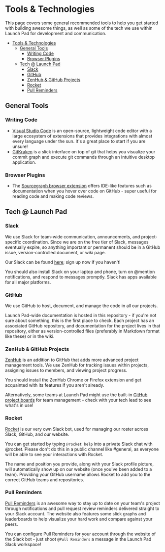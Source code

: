 # Tools & Technologies

This page covers some general recommended tools to help you get started with
building awesome things, as well as some of the tech we use within Launch Pad
for development and communication.

* [Tools & Technologies](#tools--technologies)
  * [General Tools](#general-tools)
    * [Writing Code](#writing-code)
    * [Browser Plugins](#browser-plugins)
  * [Tech @ Launch Pad](#tech--launch-pad)
    * [Slack](#slack)
    * [GitHub](#github)
    * [ZenHub & GitHub Projects](#zenhub--github-projects)
    * [Rocket](#rocket)
    * [Pull Reminders](#pull-reminders)

## General Tools

### Writing Code

* [Visual Studio Code](https://code.visualstudio.com/) is an open-source,
  lightweight code editor with a large ecosystem of extensions that provides
  integrations with almost every language under the sun. It's a great place to
  start if you are unsure!
* [GitKraken](https://www.gitkraken.com/git-client) is a slick interface on top
  of git that helps you visualize your commit graph and execute git commands
  through an intuitive desktop application.

### Browser Plugins

* The [Sourcegraph browser extension](https://docs.sourcegraph.com/integration/browser_extension)
  offers IDE-like features such as documentation when you hover over code on
  GitHub - super useful for reading code and making code reviews.

## Tech @ Launch Pad

### Slack

We use Slack for team-wide communication, announcements, and project-specific
coordination. Since we are on the free tier of Slack, messages eventually
expire, so anything important or permanent should be in a GitHub issue,
version-controlled document, or wiki page.

Our Slack can be found [here](https://ubclaunchpad.slack.com); sign up now if
you haven't!

You should also install Slack on your laptop and phone, turn on @mention
notifications, and respond to messages promptly. Slack has apps available for
all major platforms.

### GitHub

We use GitHub to host, document, and manage the code in all our projects.

Launch Pad-wide documentation is hosted in this repository - if you're not sure
about something, this is the first place to check. Each project has an
associated GitHub repository, and documentation for the project lives in that
repository, either as version-controlled files (preferably in Markdown format
like these) or in the wiki.

### ZenHub & GitHub Projects

[ZenHub](https://www.zenhub.com/) is an addition to GitHub that adds more
advanced project management tools. We use ZenHub for tracking issues within
projects, assigning issues to members, and viewing project progress.

You should install the ZenHub Chrome or Firefox extension and get acquainted with
its features if you aren't already.

Alternatively, some teams at Launch Pad might use the built-in
[GitHub project boards](https://help.github.com/articles/about-project-boards/)
for team management - check with your tech lead to see what's in use!

### Rocket

[Rocket](https://github.com/ubclaunchpad/rocket) is our very own Slack bot, used
for managing our roster across Slack, GitHub, and our website.

You can get started by typing `@rocket help` into a private Slack chat with
@rocket. Please don't do this in a public channel like #general, as everyone
will be able to see your interactions with Rocket.

The name and position you provide, along with your Slack profile picture, will
automatically show up on our website (once you've been added to a team).
Providing your GitHub username allows Rocket to add you to the correct GitHub
teams and repositories.

### Pull Reminders

[Pull Reminders](https://pullreminders.com/) is an awesome way to stay up to date
on your team's project through notifications and pull request review reminders
delivered straight to your Slack account. The website also features some slick
graphs and leaderboards to help visualize your hard work and compare against
your peers.

You can configure Pull Reminders for your account through the website of the
Slack bot - just shoot `@Pull Reminders` a message in the Launch Pad Slack
workspace!
